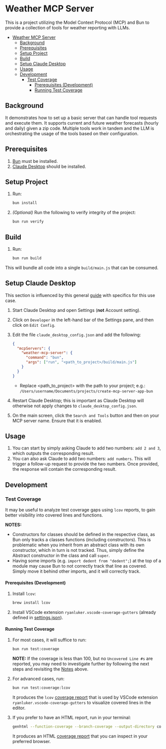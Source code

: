 # Weather MCP Server

This is a project utilizing the Model Context Protocol (MCP) and Bun to provide a collection of tools for weather reporting with LLMs.

- [Weather MCP Server](#weather-mcp-server)
  - [Background](#background)
  - [Prerequisites](#prerequisites)
  - [Setup Project](#setup-project)
  - [Build](#build)
  - [Setup Claude Desktop](#setup-claude-desktop)
  - [Usage](#usage)
  - [Development](#development)
    - [Test Coverage](#test-coverage)
      - [Prerequisites (Development)](#prerequisites-development)
      - [Running Test Coverage](#running-test-coverage)

## Background

It demonstrates how to set up a basic server that can handle tool requests and execute them. It supports current and future weather forecasts (hourly and daily) given a zip code. Multiple tools work in tandem and the LLM is orchestrating the usage of the tools based on their configuration.

## Prerequisites

1. [Bun](https://bun.sh/docs/installation#installing) must be installed.
2. [Claude Desktop](https://claude.ai/download) should be installed.

## Setup Project

1. Run:

   ```sh
   bun install
   ```

2. _(Optional)_ Run the following to verify integrity of the project:

   ```sh
   bun run verify
   ```

## Build

1. Run:

   ```sh
   bun run build
   ```

This will bundle all code into a single `build/main.js` that can be consumed.

## Setup Claude Desktop

This section is influenced by this general [guide](https://modelcontextprotocol.io/quickstart/user) with specifics for this use case.

1. Start Claude Desktop and open Settings (**not** Account setting).
2. Click on `Developer` in the left-hand bar of the Settings pane, and then click on `Edit Config`.
3. Edit the file `claude_desktop_config.json` and add the following:

   ```json
   {
     "mcpServers": {
       "weather-mcp-server": {
         "command": "bun",
         "args": ["run", "<path_to_project>/build/main.js"]
       }
     }
   }
   ```

   - Replace <path_to_project> with the path to your project; e.g.: `/Users/username/Documents/projects/create-mcp-server-app-bun`

4. Restart Claude Desktop; this is important as Claude Desktop will otherwise not apply changes to `claude_desktop_config.json`.
5. On the main screen, click the `Search and Tools` button and then on your MCP server name. Ensure that it is enabled.

## Usage

1. You can start by simply asking Claude to add two numbers: `add 2 and 3`, which outputs the corresponding result.
2. You can also ask Claude to add two numbers: `add numbers`. This will trigger a follow-up request to provide the two numbers. Once provided, the response will contain the corresponding result.

## Development

### Test Coverage

It may be useful to analyze test coverage gaps using `lcov` reports, to gain better visibility into covered lines and functions.

**NOTES:**

- Constructors for classes should be defined in the respective class, as Bun only tracks a classes functions (including constructors). This is problematic when you inherit from an abstract class with its own constructor, which in turn is not tracked. Thus, simply define the Abstract constructor in the class and call `super`.
- Having some imports (e.g. `import dedent from "dedent";`) at the top of a module may cause Bun to not correctly track that line as covered. Simply move it behind other imports, and it will correctly track.

#### Prerequisites (Development)

1. Install `lcov`:

   ```sh
   brew install lcov
   ```

2. Install VSCode extension `ryanluker.vscode-coverage-gutters` (already defined in [settings.json](./.vscode/settings.json)).

#### Running Test Coverage

1. For most cases, it will suffice to run:

   ```sh
   bun run test:coverage
   ```

   **NOTE:** If the coverage is less than 100, but no `Uncovered Line #s` are reported, you may need to investigate further by following the next steps and revisiting the [Notes](#test-coverage) above.

2. For advanced cases, run:

   ```sh
   bun run test:coverage:lcov
   ```

   It produces the `lcov` [coverage report](./coverage/lcov.info) that is used by VSCode extension `ryanluker.vscode-coverage-gutters` to visualize covered lines in the editor.

3. If you prefer to have an HTML report, run in your terminal:

   ```sh
   genhtml --function-coverage --branch-coverage --output-directory coverage-report coverage/lcov.info
   ```

   It produces an HTML [coverage report](./coverage-report/index.html) that you can inspect in your preferred browser.
